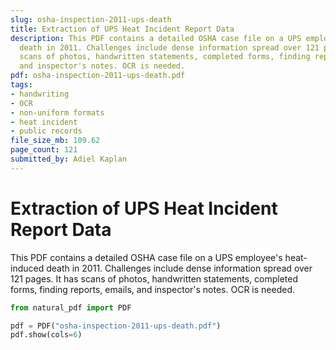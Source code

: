 ```yaml
---
slug: osha-inspection-2011-ups-death
title: Extraction of UPS Heat Incident Report Data
description: This PDF contains a detailed OSHA case file on a UPS employee's heat-induced
  death in 2011. Challenges include dense information spread over 121 pages. It has
  scans of photos, handwritten statements, completed forms, finding reports, emails,
  and inspector's notes. OCR is needed.
pdf: osha-inspection-2011-ups-death.pdf
tags:
- handwriting
- OCR
- non-uniform formats
- heat incident
- public records
file_size_mb: 109.62
page_count: 121
submitted_by: Adiel Kaplan
---
```

# Extraction of UPS Heat Incident Report Data

This PDF contains a detailed OSHA case file on a UPS employee's heat-induced death in 2011. Challenges include dense information spread over 121 pages. It has scans of photos, handwritten statements, completed forms, finding reports, emails, and inspector's notes. OCR is needed.

```python
from natural_pdf import PDF

pdf = PDF("osha-inspection-2011-ups-death.pdf")
pdf.show(cols=6)
```